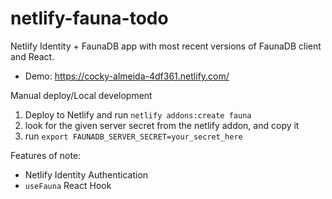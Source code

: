 # netlify-fauna-todo

Netlify Identity + FaunaDB app with most recent versions of FaunaDB client and React.


- Demo: https://cocky-almeida-4df361.netlify.com/



Manual deploy/Local development

1. Deploy to Netlify and run `netlify addons:create fauna`
1. look for the given server secret from the netlify addon, and copy it
1. run `export FAUNADB_SERVER_SECRET=your_secret_here`

Features of note:

- Netlify Identity Authentication
- `useFauna` React Hook
